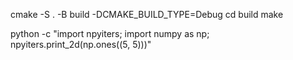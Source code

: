 cmake -S . -B build -DCMAKE_BUILD_TYPE=Debug
cd build
make

python -c "import npyiters; import numpy as np; npyiters.print_2d(np.ones((5, 5)))"
